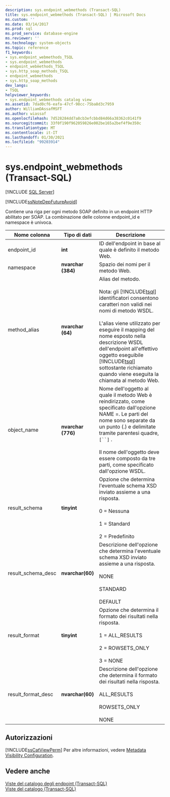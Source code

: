 ```yaml
---
description: sys.endpoint_webmethods (Transact-SQL)
title: sys.endpoint_webmethods (Transact-SQL) | Microsoft Docs
ms.custom: ''
ms.date: 03/14/2017
ms.prod: sql
ms.prod_service: database-engine
ms.reviewer: ''
ms.technology: system-objects
ms.topic: reference
f1_keywords:
- sys.endpoint_webmethods_TSQL
- sys.endpoint_webmethods
- endpoint_webmethods_TSQL
- sys.http_soap_methods_TSQL
- endpoint_webmethods
- sys.http_soap_methods
dev_langs:
- TSQL
helpviewer_keywords:
- sys.endpoint_webmethods catalog view
ms.assetid: 7dad0cf6-eafa-47cf-98cc-75ba8d3c7959
author: WilliamDAssafMSFT
ms.author: wiassaf
ms.openlocfilehash: 7d528284dd7a8cb3efcbbd84d66a38362c0141f9
ms.sourcegitcommit: 33f0f190f962059826e002be165a2bef4f9e350c
ms.translationtype: MT
ms.contentlocale: it-IT
ms.lasthandoff: 01/30/2021
ms.locfileid: "99203914"
---
```

# <a name="sysendpoint_webmethods-transact-sql"></a>sys.endpoint_webmethods (Transact-SQL)
[!INCLUDE [SQL Server](../../includes/applies-to-version/sqlserver.md)]

  [!INCLUDE[ssNoteDepFutureAvoid](../../includes/ssnotedepfutureavoid-md.md)]  
  
 Contiene una riga per ogni metodo SOAP definito in un endpoint HTTP abilitato per SOAP. La combinazione delle colonne endpoint_id e namespace è univoca.  
  
|Nome colonna|Tipo di dati|Descrizione|  
|-----------------|---------------|-----------------|  
|endpoint_id|**int**|ID dell'endpoint in base al quale è definito il metodo Web.|  
|namespace|**nvarchar (384)**|Spazio dei nomi per il metodo Web.|  
|method_alias|**nvarchar (64)**|Alias del metodo.<br /><br /> Nota: gli [!INCLUDE[tsql](../../includes/tsql-md.md)] identificatori consentono caratteri non validi nei nomi di metodo WSDL.<br /><br /> L'alias viene utilizzato per eseguire il mapping del nome esposto nella descrizione WSDL dell'endpoint all'effettivo oggetto eseguibile [!INCLUDE[tsql](../../includes/tsql-md.md)] sottostante richiamato quando viene eseguita la chiamata al metodo Web.|  
|object_name|**nvarchar (776)**|Nome dell'oggetto al quale il metodo Web è reindirizzato, come specificato dall'opzione NAME =. Le parti del nome sono separate da un punto (.) e delimitate tramite parentesi quadre, `[``]` .<br /><br /> Il nome dell'oggetto deve essere composto da tre parti, come specificato dall'opzione WSDL.|  
|result_schema|**tinyint**|Opzione che determina l'eventuale schema XSD inviato assieme a una risposta.<br /><br /> 0 = Nessuna<br /><br /> 1 = Standard<br /><br /> 2 = Predefinito|  
|result_schema_desc|**nvarchar(60)**|Descrizione dell'opzione che determina l'eventuale schema XSD inviato assieme a una risposta.<br /><br /> NONE<br /><br /> STANDARD<br /><br /> DEFAULT|  
|result_format|**tinyint**|Opzione che determina il formato dei risultati nella risposta.<br /><br /> 1 = ALL_RESULTS<br /><br /> 2 = ROWSETS_ONLY<br /><br /> 3 = NONE|  
|result_format_desc|**nvarchar(60)**|Descrizione dell'opzione che determina il formato dei risultati nella risposta.<br /><br /> ALL_RESULTS<br /><br /> ROWSETS_ONLY<br /><br /> NONE|  
  
## <a name="permissions"></a>Autorizzazioni  
 [!INCLUDE[ssCatViewPerm](../../includes/sscatviewperm-md.md)] Per altre informazioni, vedere [Metadata Visibility Configuration](../../relational-databases/security/metadata-visibility-configuration.md).  
  
## <a name="see-also"></a>Vedere anche  
 [Viste del catalogo degli endpoint &#40;Transact-SQL&#41;](../../relational-databases/system-catalog-views/endpoints-catalog-views-transact-sql.md)   
 [Viste del catalogo &#40;Transact-SQL&#41;](../../relational-databases/system-catalog-views/catalog-views-transact-sql.md)  
  
  
